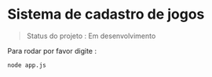 <h1>Sistema de cadastro de jogos</h1>

> Status do projeto : Em desenvolvimento

Para rodar por favor digite :

```
node app.js
```
